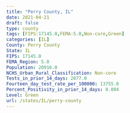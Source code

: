 ```yaml
---
title: "Perry County, IL"
date: 2021-04-21
draft: false
type: county
tags: [FIPS:17145.0,FEMA:5.0,Non-core,Green]
categories: [IL]
County: Perry County
State: IL
FIPS: 17145.0
FEMA_Region: 5.0
Population: 20916.0
NCHS_Urban_Rural_Classification: Non-core
Tests_in_prior_14_days: 2877.0
Fourteen_day_test_rate_per_100000: 13755.0
Percent_Positivity_in_prior_14_days: 0.004
Level: Green
url: /states/IL/perry-county
---
```



